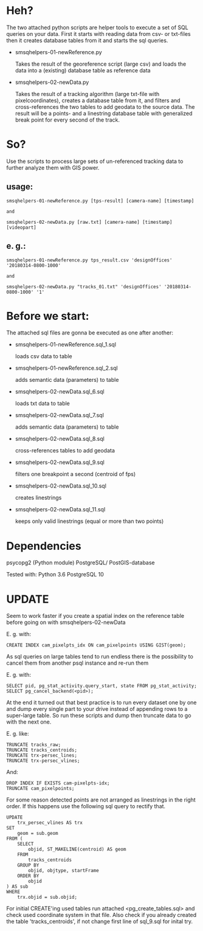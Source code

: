 # Heh?

The two attached python scripts are helper tools to execute a set of SQL queries on your data. First it starts with reading data from csv- or txt-files then it creates database tables from it and starts the sql queries.

- smsqhelpers-01-newReference.py

    Takes the result of the georeference script (large csv) and loads the data into a (existing) database table as reference data
    
- smsqhelpers-02-newData.py

    Takes the result of a tracking algorithm (large txt-file with pixelcoordinates), creates a database table from it, and filters and cross-references the two tables to add geodata to the source data. The result will be a points- and a linestring database table with generalized break point for every second of the track.

# So?

Use the scripts to process large sets of un-referenced tracking data to further analyze them with GIS power.

## usage:
    smsqhelpers-01-newReference.py [tps-result] [camera-name] [timestamp]
    
    and
    
    smsqhelpers-02-newData.py [raw.txt] [camera-name] [timestamp] [videopart]

## e. g.:
    smsqhelpers-01-newReference.py tps_result.csv 'designOffices' '20180314-0800-1000'
    
    and
    
    smsqhelpers-02-newData.py "tracks_01.txt" 'designOffices' '20180314-0800-1000' '1'

# Before we start:
The attached sql files are gonna be executed as one after another:

- smsqhelpers-01-newReference.sql_1.sql

    loads csv data to table

- smsqhelpers-01-newReference.sql_2.sql

    adds semantic data (parameters) to table
    
- smsqhelpers-02-newData.sql_6.sql

    loads txt data to table
    
- smsqhelpers-02-newData.sql_7.sql

    adds semantic data (parameters) to table
    
- smsqhelpers-02-newData.sql_8.sql

    cross-references tables to add geodata
    
- smsqhelpers-02-newData.sql_9.sql

    filters one breakpoint a second (centroid of fps)
    
- smsqhelpers-02-newData.sql_10.sql

    creates linestrings
    
- smsqhelpers-02-newData.sql_11.sql

    keeps only valid linestrings (equal or more than two points)

# Dependencies
psycopg2 (Python module)
PostgreSQL/ PostGIS-database

Tested with:
Python 3.6
PostgreSQL 10

# UPDATE
Seem to work faster if you create a spatial index on the reference table before going on with smsqhelpers-02-newData

E. g. with:
    
    CREATE INDEX cam_pixelpts_idx ON cam_pixelpoints USING GIST(geom);

As sql queries on large tables tend to run endless there is the possibility to cancel them from another psql instance and re-run them

E. g. with:
    
    SELECT pid, pg_stat_activity.query_start, state FROM pg_stat_activity;
    SELECT pg_cancel_backend(<pid>);

At the end it turned out that best practice is to run every dataset one by one and dump every single part to your drive instead of appending rows to a super-large table. So run these scripts and dump then truncate data to go with the next one.

E. g. like:

    TRUNCATE tracks_raw;
    TRUNCATE tracks_centroids;
    TRUNCATE trx-persec_lines;
    TRUNCATE trx-persec_vlines;
    
And:

    DROP INDEX IF EXISTS cam-pixelpts-idx;
    TRUNCATE cam_pixelpoints;

For some reason detected points are not arranged as linestrings in the right order. If this happens use the following sql query to rectify that.

    UPDATE 
        trx_persec_vlines AS trx 
    SET 
        geom = sub.geom 
    FROM (
        SELECT 
            objid, ST_MAKELINE(centroid) AS geom 
        FROM 
            tracks_centroids 
        GROUP BY 
            objid, objtype, startFrame 
        ORDER BY 
            objid
    ) AS sub 
    WHERE 
        trx.objid = sub.objid;
        
For initial CREATE'ing used tables run attached <pg_create_tables.sql> and check used coordinate system in that file. Also check if you already created the table 'tracks_centroids', if not change first line of sql_9.sql for inital try.
